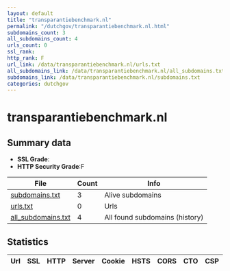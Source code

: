 ```yaml
---
layout: default
title: "transparantiebenchmark.nl"
permalink: "/dutchgov/transparantiebenchmark.nl.html"
subdomains_count: 3
all_subdomains_count: 4
urls_count: 0
ssl_rank: 
http_rank: F
url_link: /data/transparantiebenchmark.nl/urls.txt
all_subdomains_link: /data/transparantiebenchmark.nl/all_subdomains.txt
subdomains_link: /data/transparantiebenchmark.nl/subdomains.txt
categories: dutchgov
---
```



# transparantiebenchmark.nl
## Summary data


 - **SSL Grade**:
 - **HTTP Security Grade**:F


| File       | Count | Info |
|------------|-------|------|
|[subdomains.txt](/data/transparantiebenchmark.nl/subdomains.txt)|3|Alive subdomains|
|[urls.txt](/data/transparantiebenchmark.nl/urls.txt)|0|Urls|
|[all_subdomains.txt](/data/transparantiebenchmark.nl/all_subdomains.txt)|4|All found subdomains (history)|


## Statistics


| Url | SSL | HTTP | Server | Cookie | HSTS | CORS | CTO | CSP | XFO | XXP | RP |FP| Tech |Title |
|--------|-------|-------|------|------|------|------|------|------|------|------|------|------|------|------|

